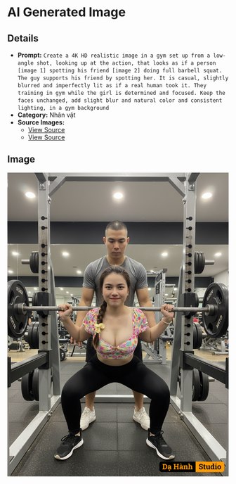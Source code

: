 # AI Generated Image

## Details
- **Prompt:** `Create a 4K HD realistic image in a gym set up from a low-angle shot, looking up at the action, that looks as if a person [image 1] spotting his friend [image 2] doing full barbell squat. The guy supports his friend by spotting her. It is casual, slightly blurred and imperfectly lit as if a real human took it. They training in gym while the girl is determined and focused. Keep the faces unchanged, add slight blur and natural color and consistent lighting, in a gym background
`
- **Category:** Nhân vật
- **Source Images:**
  - [View Source](https://raw.githubusercontent.com/lenzcomvth/ImageLibrary/main/Female.png)
  - [View Source](https://raw.githubusercontent.com/lenzcomvth/ImageLibrary/main/Male.png)

## Image
![AI Generated Image](./image-2025-10-05T03-37-39-213Z.png)